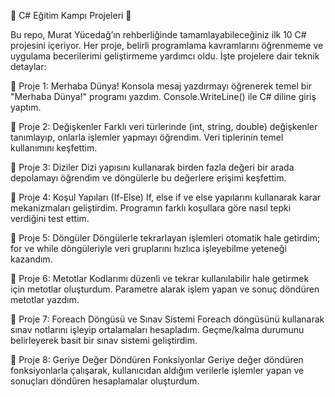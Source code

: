 💫 C# Eğitim Kampı Projeleri 💫

Bu repo, Murat Yücedağ’ın rehberliğinde tamamlayabileceğiniz ilk 10 C# projesini içeriyor. Her proje, belirli programlama kavramlarını öğrenmeme ve uygulama becerilerimi geliştirmeme yardımcı oldu. İşte projelere dair teknik detaylar:

🌼  Proje 1: Merhaba Dünya!
Konsola mesaj yazdırmayı öğrenerek temel bir "Merhaba Dünya!" programı yazdım. Console.WriteLine() ile C# diline giriş yaptım. 

🌼  Proje 2: Değişkenler
Farklı veri türlerinde (int, string, double) değişkenler tanımlayıp, onlarla işlemler yapmayı öğrendim. Veri tiplerinin temel kullanımını keşfettim. 

🌼  Proje 3: Diziler
Dizi yapısını kullanarak birden fazla değeri bir arada depolamayı öğrendim ve döngülerle bu değerlere erişimi keşfettim. 

🌼  Proje 4: Koşul Yapıları (If-Else)
If, else if ve else yapılarını kullanarak karar mekanizmaları geliştirdim. Programın farklı koşullara göre nasıl tepki verdiğini test ettim. 

🌼  Proje 5: Döngüler
Döngülerle tekrarlayan işlemleri otomatik hale getirdim; for ve while döngüleriyle veri gruplarını hızlıca işleyebilme yeteneği kazandım. 

🌼  Proje 6: Metotlar
Kodlarımı düzenli ve tekrar kullanılabilir hale getirmek için metotlar oluşturdum. Parametre alarak işlem yapan ve sonuç döndüren metotlar yazdım. 

🌼  Proje 7: Foreach Döngüsü ve Sınav Sistemi
Foreach döngüsünü kullanarak sınav notlarını işleyip ortalamaları hesapladım. Geçme/kalma durumunu belirleyerek basit bir sınav sistemi geliştirdim. 

🌼  Proje 8: Geriye Değer Döndüren Fonksiyonlar
Geriye değer döndüren fonksiyonlarla çalışarak, kullanıcıdan aldığım verilerle işlemler yapan ve sonuçları döndüren hesaplamalar oluşturdum.
